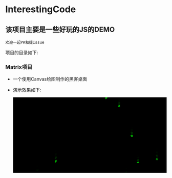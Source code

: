 # InterestingCode

## 该项目主要是一些好玩的JS的DEMO

`欢迎一起PR和提Issue`

项目的目录如下:

### Matrix项目

* 一个使用Canvas绘图制作的黑客桌面

* 演示效果如下:

    ![matrix动图](./image/matrix.gif)

